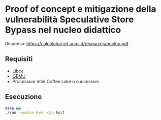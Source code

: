 # Proof of concept e mitigazione della vulnerabilità Speculative Store Bypass nel nucleo didattico

Dispensa: <https://calcolatori.iet.unipi.it/resources/nucleo.pdf>

## Requisiti

- [Libce](https://calcolatori.iet.unipi.it/istruzioni_libce.php)
- [QEMU](https://calcolatori.iet.unipi.it/istruzioni_qemu.php)
- Processore Intel Coffee Lake o successivo

## Esecuzione

```bash
make &&
./run -enable-kvm -cpu host
```
